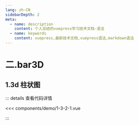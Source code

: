 ```yaml
---
lang: zh-CN
sidebarDepth: 2
meta:
  - name: description
    content: 个人总结的vuepress学习技术文档-语法
  - name: keywords
    content: vuepress,最新技术文档,vuepress语法,markdown语法
---
```


# 二.bar3D

## 1.3d 柱状图

  <Container url="/resume/?type=echarts&name=1-3-2-1.vue" />

::: details 查看代码详情

<<< components/demo/1-3-2-1.vue

:::
